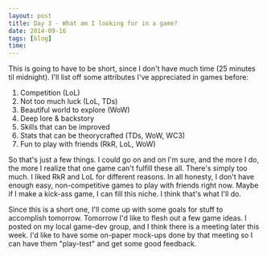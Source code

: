 ```yaml
---
layout: post
title: Day 3 - What am I looking for in a game?
date: 2014-09-16
tags: [blog]
time: 
---
```


This is going to have to be short, since I don't have much time (25 minutes til midnight). I'll list off some attributes I've appreciated in games before:

1. Competition (LoL)
1. Not too much luck (LoL, TDs)
1. Beautiful world to explore (WoW)
1. Deep lore & backstory
1. Skills that can be improved
1. Stats that can be theorycrafted (TDs, WoW, WC3)
1. Fun to play with friends (RkR, LoL, WoW)

So that's just a few things. I could go on and on I'm sure, and the more I do, the more I realize that one game can't fulfill these all. There's simply too much. I liked RkR and LoL for different reasons. In all honesty, I don't have enough easy, non-competitive games to play with friends right now. Maybe if I make a kick-ass game, I can fill this niche. I think that's what I'll do.

Since this is a short one, I'll come up with some goals for stuff to accomplish tomorrow. Tomorrow I'd like to flesh out a few game ideas. I posted on my local game-dev group, and I think there is a meeting later this week. I'd like to have some on-paper mock-ups done by that meeting so I can have them "play-test" and get some good feedback.